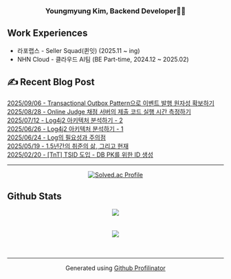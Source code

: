 ### <div align="center">Youngmyung Kim, Backend Developer👩‍💻</div>  
  
## Work Experiences

* 라포랩스 - Seller Squad(퀸잇) (2025.11 ~ ing)
* NHN Cloud - 클라우드 AI팀 (BE Part-time, 2024.12 ~ 2025.02)
  

## ✍️ Recent Blog Post
[2025/09/06 - Transactional Outbox Pattern으로 이벤트 발행 원자성 확보하기](https://ymkim97.tistory.com/9) <br/>
[2025/08/28 - Online Judge 채점 서버의 제출 코드 실행 시간 측정하기](https://ymkim97.tistory.com/8) <br/>
[2025/07/12 - Log4j2 아키텍처 분석하기 - 2](https://ymkim97.tistory.com/7) <br/>
[2025/06/26 - Log4j2 아키텍처 분석하기 - 1](https://ymkim97.tistory.com/6) <br/>
[2025/06/24 - Log의 필요성과 주의점](https://ymkim97.tistory.com/5) <br/>
[2025/05/19 - 1.5년간의 취준의 삶, 그리고 현재](https://ymkim97.tistory.com/4) <br/>
[2025/02/20 - [TnT] TSID 도입 - DB PK를 위한 ID 생성](https://ymkim97.tistory.com/3) <br/>

---

<div align="center">
  
[![Solved.ac Profile](http://mazassumnida.wtf/api/v2/generate_badge?boj=ymkim97)](https://solved.ac/ymkim97/)  
  
</div>
  
## Github Stats  
<div align="center"><img src="https://github-readme-stats.vercel.app/api?username=ymkim97&show_icons=true&count_private=true&hide_border=true" align="center" /></div>  

<br/>  

  

<br/>  

<div align="center">
<img src="https://komarev.com/ghpvc/?username=ymkim97&&style=flat-square" align="center" />
</div>  
  

<br/>  


<br />

----
<div align="center">Generated using <a href="https://profilinator.rishav.dev/" target="_blank">Github Profilinator</a></div>
